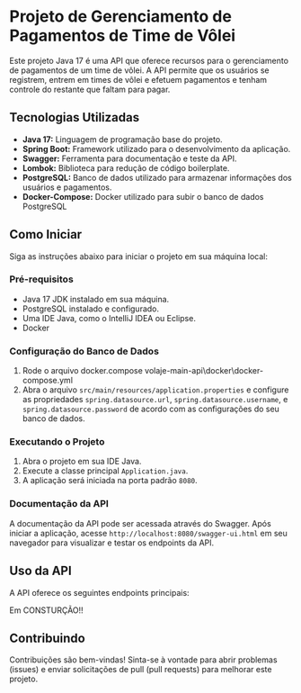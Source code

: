 # Projeto de Gerenciamento de Pagamentos de Time de Vôlei

Este projeto Java 17 é uma API que oferece recursos para o gerenciamento de pagamentos de um time de vôlei. A API permite que os usuários se registrem, entrem em times de vôlei e efetuem pagamentos e tenham controle do restante que faltam para pagar.


## Tecnologias Utilizadas

- **Java 17:** Linguagem de programação base do projeto.
- **Spring Boot:** Framework utilizado para o desenvolvimento da aplicação.
- **Swagger:** Ferramenta para documentação e teste da API.
- **Lombok:** Biblioteca para redução de código boilerplate.
- **PostgreSQL:** Banco de dados utilizado para armazenar informações dos usuários e pagamentos.
- **Docker-Compose:** Docker utilizado para subir o banco de dados PostgreSQL

## Como Iniciar

Siga as instruções abaixo para iniciar o projeto em sua máquina local:

### Pré-requisitos

- Java 17 JDK instalado em sua máquina.
- PostgreSQL instalado e configurado.
- Uma IDE Java, como o IntelliJ IDEA ou Eclipse.
- Docker

### Configuração do Banco de Dados

1. Rode o arquivo docker.compose volaje-main-api\docker\docker-compose.yml
2. Abra o arquivo `src/main/resources/application.properties` e configure as propriedades `spring.datasource.url`, `spring.datasource.username`, e `spring.datasource.password` de acordo com as configurações do seu banco de dados.

### Executando o Projeto

1. Abra o projeto em sua IDE Java.
2. Execute a classe principal `Application.java`.
3. A aplicação será iniciada na porta padrão `8080`.

### Documentação da API

A documentação da API pode ser acessada através do Swagger. Após iniciar a aplicação, acesse `http://localhost:8080/swagger-ui.html` em seu navegador para visualizar e testar os endpoints da API.

## Uso da API

A API oferece os seguintes endpoints principais:

Em CONSTURÇÃO!!

## Contribuindo

Contribuições são bem-vindas! Sinta-se à vontade para abrir problemas (issues) e enviar solicitações de pull (pull requests) para melhorar este projeto.
